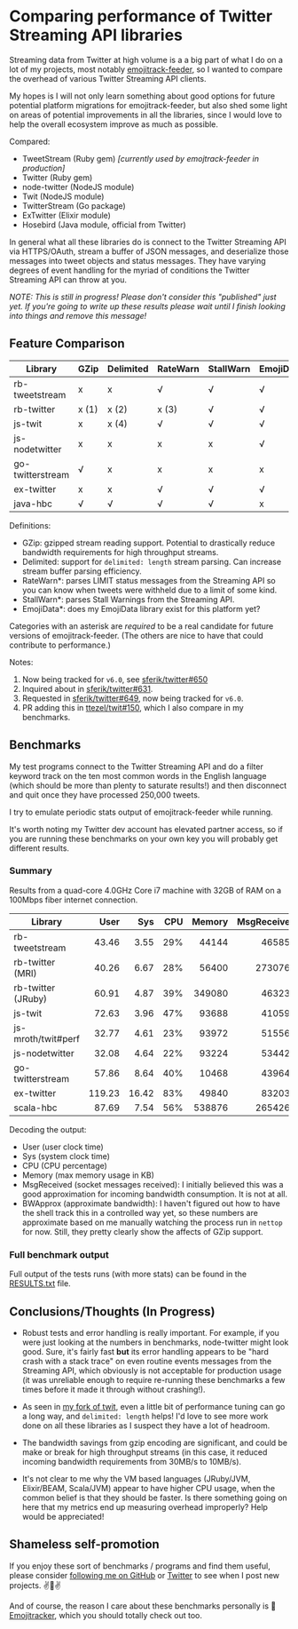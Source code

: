 # Comparing performance of Twitter Streaming API libraries
Streaming data from Twitter at high volume is a a big part of what I do on a
lot of my projects, most notably [emojitrack-feeder](http://github.com/mroth/emojitrack-feeder),
so I wanted to compare the overhead of various Twitter Streaming API clients.

My hopes is I will not only learn something about good options for future
potential platform migrations for emojitrack-feeder, but also shed some light on
areas of potential improvements in all the libraries, since I would love to help
the overall ecosystem improve as much as possible.

Compared:

 - TweetStream (Ruby gem) _[currently used by emojtrack-feeder in production]_
 - Twitter (Ruby gem)
 - node-twitter (NodeJS module)
 - Twit (NodeJS module)
 - TwitterStream (Go package)
 - ExTwitter (Elixir module)
 - Hosebird (Java module, official from Twitter)

In general what all these libraries do is connect to the Twitter Streaming API
via HTTPS/OAuth, stream a buffer of JSON messages, and deserialize those
messages into tweet objects and status messages.  They have varying degrees of
event handling for the myriad of conditions the Twitter Streaming API can throw
at you.

_NOTE: This is still in progress! Please don't consider this "published" just
yet.  If you're going to write up these results please wait until I finish
looking into things and remove this message!_

## Feature Comparison

 Library          | GZip  | Delimited | RateWarn | StallWarn | EmojiData
 ---------------- | ----- | --------- | -------- | --------- | ---------
 rb-tweetstream   | x     | x         | √        | √         | √
 rb-twitter       | x (1) | x (2)     | x (3)    | √         | √
 js-twit          | x     | x (4)     | √        | √         | √
 js-nodetwitter   | x     | x         | x        | x         | √
 go-twitterstream | √     | x         | x        | x         | x
 ex-twitter       | x     | x         | √        | √         | √
 java-hbc         | √     | √         | √        | √         | x


Definitions:
 - GZip: gzipped stream reading support. Potential to drastically reduce
   bandwidth requirements for high throughput streams.
 - Delimited: support for `delimited: length` stream parsing. Can increase
   stream buffer parsing efficiency.
 - RateWarn*: parses LIMIT status messages from the Streaming API so you can
   know when tweets were withheld due to a limit of some kind.
 - StallWarn*: parses Stall Warnings from the Streaming API.
 - EmojiData*: does my EmojiData library exist for this platform yet?

Categories with an asterisk are _required_ to be a real candidate for future
versions of emojitrack-feeder. (The others are nice to have that could
contribute to performance.)

Notes:
 1. Now being tracked for `v6.0`, see [sferik/twitter#650][650]
 2. Inquired about in [sferik/twitter#631][631].
 3. Requested in [sferik/twitter#649][649], now being tracked for `v6.0`.
 4. PR adding this in [ttezel/twit#150][150], which I also compare in my
 benchmarks.

[650]: https://github.com/sferik/twitter/issues/650
[631]: https://github.com/sferik/twitter/pull/631
[649]: https://github.com/sferik/twitter/issues/649
[150]: https://github.com/ttezel/twit/pull/150

## Benchmarks
My test programs connect to the Twitter Streaming API and do a filter keyword
track on the ten most common words in the English language (which should be
more than plenty to saturate results!) and then disconnect and quit once they
have processed 250,000 tweets.

I try to emulate periodic stats output of emojitrack-feeder while running.

It's worth noting my Twitter dev account has elevated partner access, so if you
are running these benchmarks on your own key you will probably get different
results.


### Summary
Results from a quad-core 4.0GHz Core i7 machine with 32GB of RAM on a 100Mbps
fiber internet connection.

 Library            | User   | Sys   | CPU | Memory | MsgReceived | BWApprox
 ------------------ | -----: | ----: | --: | -----: | ----------: | -------:
 rb-tweetstream     |  43.46 |  3.55 | 29% |  44144 |     465857  | ~0.94 GB
 rb-twitter (MRI)   |  40.26 |  6.67 | 28% |  56400 |    2730766  | ~0.94 GB
 rb-twitter (JRuby) |  60.91 |  4.87 | 39% | 349080 |     463234  | ~0.95 GB
 js-twit            |  72.63 |  3.96 | 47% |  93688 |     410594  | ~0.94 GB
 js-mroth/twit#perf |  32.77 |  4.61 | 23% |  93972 |     515569  | ~0.95 GB
 js-nodetwitter     |  32.08 |  4.64 | 22% |  93224 |     534422  | ~0.95 GB
 go-twitterstream   |  57.86 |  8.64 | 40% |  10468 |     439641  | ~0.35 GB
 ex-twitter         | 119.23 | 16.42 | 83% |  49840 |     832032  | ~0.96 GB
 scala-hbc          |  87.69 |  7.54 | 56% | 538876 |    2654263  | ~0.35 GB

Decoding the output:
 - User (user clock time)
 - Sys (system clock time)
 - CPU (CPU percentage)
 - Memory (max memory usage in KB)
 - MsgReceived (socket messages received): I initially believed this was a good
   approximation for incoming bandwidth consumption. It is not at all.
 - BWApprox (approximate bandwidth): I haven't figured out how to have the shell
   track this in a controlled way yet, so these numbers are approximate based on
   me manually watching the process run in `nettop` for now. Still, they pretty
   clearly show the affects of GZip support.


### Full benchmark output
Full output of the tests runs (with more stats) can be found in the
[RESULTS.txt](/RESULTS.txt) file.

## Conclusions/Thoughts (In Progress)

 - Robust tests and error handling is really important.  For example, if you
   were just looking at the numbers in benchmarks, node-twitter might look good.
   Sure, it's fairly fast **but** its error handling appears to be "hard crash
   with a stack trace" on even routine events messages from the Streaming API,
   which obviously is not acceptable for production usage (it was unreliable
   enough to require re-running these benchmarks a few times before it made it
   through without crashing!).

 - As seen in [my fork of twit][150], even a little bit of performance tuning
   can go a long way, and `delimited: length` helps! I'd love to see more work
   done on all these libraries as I suspect they have a lot of headroom.

 - The bandwidth savings from gzip encoding are significant, and could be make
   or break for high throughput streams (in this case, it reduced incoming
   bandwidth requirements from 30MB/s to 10MB/s).

 - It's not clear to me why the VM based languages (JRuby/JVM, Elixir/BEAM,
   Scala/JVM) appear to have higher CPU usage, when the common belief is that
   they should be faster. Is there something going on here that my metrics end
   up measuring overhead improperly?  Help would be appreciated!

## Shameless self-promotion
If you enjoy these sort of benchmarks / programs and find them useful, please
consider [following me on GitHub][mroth-gh] or [Twitter][mroth-tw] to see when I
post new projects. :v::man::v:

And of course, the reason I care about these benchmarks personally is
:dizzy:[Emojitracker][et], which you should totally check out too.

[mroth-gh]: https://github.com/mroth
[mroth-tw]: https://twitter.com/mroth
[et]: http://emojitracker.com

